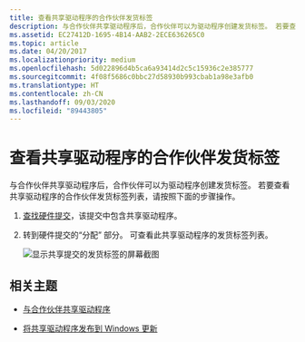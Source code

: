 ```yaml
---
title: 查看共享驱动程序的合作伙伴发货标签
description: 与合作伙伴共享驱动程序后，合作伙伴可以为驱动程序创建发货标签。 若要查看共享驱动程序的合作伙伴发货标签列表，请按照下面的步骤操作。
ms.assetid: EC27412D-1695-4B14-AAB2-2ECE636265C0
ms.topic: article
ms.date: 04/20/2017
ms.localizationpriority: medium
ms.openlocfilehash: 5d022896d4b5ca6a93414d2c5c15936c2e385777
ms.sourcegitcommit: 4f08f5686c0bbc27d58930b993cbab1a98e3afb0
ms.translationtype: HT
ms.contentlocale: zh-CN
ms.lasthandoff: 09/03/2020
ms.locfileid: "89443805"
---
```

# <a name="view-partner-shipping-labels-for-a-shared-driver"></a>查看共享驱动程序的合作伙伴发货标签


与合作伙伴共享驱动程序后，合作伙伴可以为驱动程序创建发货标签。 若要查看共享驱动程序的合作伙伴发货标签列表，请按照下面的步骤操作。

1.  [查找硬件提交](manage-your-hardware-submissions.md)，该提交中包含共享驱动程序。

2.  转到硬件提交的“分配”  部分。 可查看此共享驱动程序的发货标签列表。

    ![显示共享提交的发货标签的屏幕截图](images/publish-view-label.png)

## <a name="span-idrelated_topicsspanrelated-topics"></a><span id="related_topics"></span>相关主题

- [与合作伙伴共享驱动程序](sharing-drivers-with-your-partners.md)

- [将共享驱动程序发布到 Windows 更新](/previous-versions/mt786464(v=vs.85))

 

